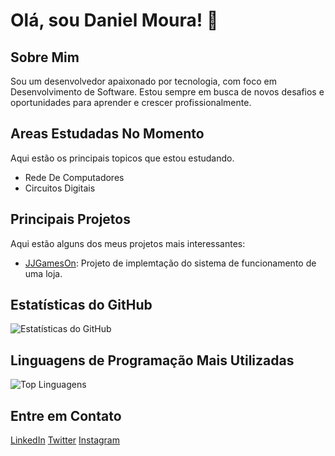 # Olá, sou Daniel Moura! 👋

## Sobre Mim
Sou um desenvolvedor apaixonado por tecnologia, com foco em Desenvolvimento de Software. Estou sempre em busca de novos desafios e oportunidades para aprender e crescer profissionalmente.

## Areas Estudadas No Momento
Aqui estão os principais topicos que estou estudando.

- Rede De Computadores
- Circuitos Digitais

## Principais Projetos
Aqui estão alguns dos meus projetos mais interessantes:

- [JJGamesOn](https://github.com/D4nielMour4/JJGamesOn-Daniel): Projeto de implemtação do sistema de funcionamento de uma loja.

## Estatísticas do GitHub
![Estatísticas do GitHub](https://github-readme-stats.vercel.app/api?username=D4nielMour4&show_icons=true&theme=dark)

## Linguagens de Programação Mais Utilizadas
![Top Linguagens](https://github-readme-stats.vercel.app/api/top-langs/?username=D4nielMour4&layout=compact&theme=dark)

## Entre em Contato
[LinkedIn](https://www.linkedin.com/in/daniel---moura/)
[Twitter](https://twitter.com/OBardoDEV)
[Instagram](https://www.instagram.com/Apa.JAVA/)

